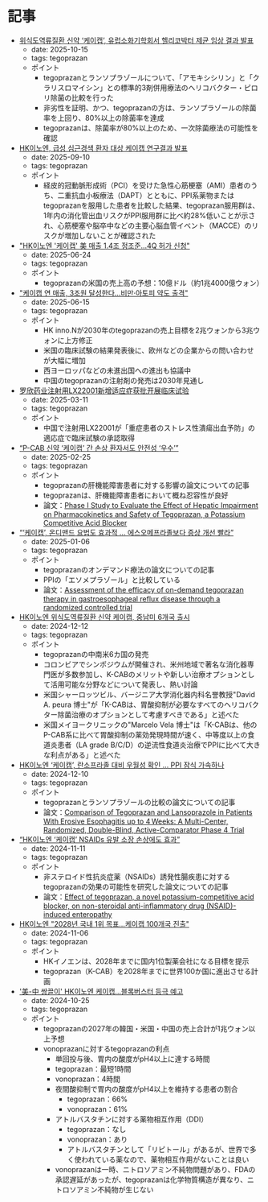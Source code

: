 # 記事

- [위식도역류질환 신약 ‘케이캡’, 유럽소화기학회서 헬리코박터 제균 임상 결과 발표](https://www.inno-n.com/pr/news/view/1/1062)
  - date: 2025-10-15
  - tags: tegoprazan
  - ポイント
    - tegoprazanとランソプラゾールについて、「アモキシシリン」と「クラリスロマイシン」との標準的3剤併用療法のヘリコバクター・ピロリ除菌の比較を行った
    - 非劣性を証明、かつ、tegoprazanの方は、ランソプラゾールの除菌率を上回り、80%以上の除菌率を達成
    - tegoprazanは、除菌率が80%以上のため、一次除菌療法の可能性を確認
- [HK이노엔, 급성 심근경색 환자 대상 케이캡 연구결과 발표](https://www.inno-n.com/pr/news/view/1/1055)
  - date: 2025-09-10
  - tags: tegoprazan
  - ポイント
    - 経皮的冠動脈形成術（PCI）を受けた急性心筋梗塞（AMI）患者のうち、二重抗血小板療法（DAPT）とともに、PPI系薬物またはtegoprazanを服用した患者を比較した結果、tegoprazan服用群は、1年内の消化管出血リスクがPPI服用群に比べ約28%低いことが示され、心筋梗塞や脳卒中などの主要心脳血管イベント（MACCE）のリスクが増加しないことが確認された
- ["HK이노엔 '케이캡' 美 매출 1.4조 정조준…4Q 허가 신청"](https://www.news1.kr/bio/pharmaceutical-bio/5822989)
  - date: 2025-06-24
  - tags: tegoprazan
  - ポイント
    - tegoprazanの米国の売上高の予想：10億ドル（約1兆4000億ウォン）
- ["케이캡 연 매출, 3조원 달성한다…비만·아토피 약도 출격"](https://news.mt.co.kr/mtview.php?no=2025061319280048479)
  - date: 2025-06-15
  - tags: tegoprazan
  - ポイント
    - HK inno.Nが2030年のtegoprazanの売上目標を2兆ウォンから3兆ウォンに上方修正
    - 米国の臨床試験の結果発表後に、欧州などの企業からの問い合わせが大幅に増加
    - 西ヨーロッパなどの未進出国への進出も協議中
    - 中国のtegoprazanの注射剤の発売は2030年見通し
- [罗欣药业注射用LX22001新增适应症获批开展临床试验](https://www.luoxin.cn/page.aspx?node=53&id=11262)
  - date: 2025-03-11
  - tags: tegoprazan
  - ポイント
    - 中国で注射用LX22001が「重症患者のストレス性潰瘍出血予防」の適応症で臨床試験の承認取得
- [“P-CAB 신약 ‘케이캡’ 간 손상 환자서도 안전성 ‘우수’”](https://www.hkn24.com/news/articleView.html?idxno=343122)
  - date: 2025-02-25
  - tags: tegoprazan
  - ポイント
    - tegoprazanの肝機能障害患者に対する影響の論文についての記事
    - tegoprazanは、肝機能障害患者において概ね忍容性が良好
    - 論文：[Phase I Study to Evaluate the Effect of Hepatic Impairment on Pharmacokinetics and Safety of Tegoprazan, a Potassium Competitive Acid Blocker](https://link.springer.com/article/10.1007/s12325-025-03127-5)
- [“‘케이캡’, 온디맨드 요법도 효과적 … 에스오메프라졸보다 증상 개선 빨라”](https://www.hkn24.com/news/articleView.html?idxno=342175)
  - date: 2025-01-06
  - tags: tegoprazan
  - ポイント
    - tegoprazanのオンデマンド療法の論文についての記事
    - PPIの「エソメプラゾール」と比較している
    - 論文：[Assessment of the efficacy of on-demand tegoprazan therapy in gastroesophageal reflux disease through a randomized controlled trial](https://www.nature.com/articles/s41598-024-84065-0)
- [HK이노엔 위식도역류질환 신약 케이캡, 중남미 6개국 출시](https://www.inno-n.com/pr/news/view/1/1006)
  - date: 2024-12-12
  - tags: tegoprazan
  - ポイント
    - tegoprazanの中南米6カ国の発売
    - コロンビアでシンポジウムが開催され、米州地域で著名な消化器専門医が多数参加し、K-CABのメリットや新しい治療オプションとして活用可能な分野などについて発表し、熱い討論
    - 米国シャーロッツビル、バージニア大学消化器内科名誉教授"David A. peura 博士"が「K-CABは、胃酸抑制が必要なすべてのヘリコバクター除菌治療のオプションとして考慮すべきである」と述べた
    - 米国メイヨークリニックの"Marcelo Vela 博士"は「K-CABは、他のP-CAB系に比べて胃酸抑制の薬効発現時間が速く、中等度以上の食道炎患者（LA grade B/C/D）の逆流性食道炎治療でPPIに比べて大きな利点がある」と述べた
- [HK이노엔 ‘케이캡’, 란소프라졸 대비 우월성 확인 … PPI 잠식 가속하나](https://m.healthcaren.com/news/news_article_yong.jsp?mn_idx=539339#google_vignette)
  - date: 2024-12-10
  - tags: tegoprazan
  - ポイント
    - tegoprazanとランソプラゾールの比較の論文についての記事
    - 論文：[Comparison of Tegoprazan and Lansoprazole in Patients With Erosive Esophagitis up to 4 Weeks: A Multi-Center, Randomized, Double-Blind, Active-Comparator Phase 4 Trial](https://onlinelibrary.wiley.com/doi/10.1111/nmo.14969)
- [“HK이노엔 ‘케이캡’ NSAIDs 유발 소장 손상에도 효과”](https://www.hkn24.com/news/articleView.html?idxno=341143)
  - date: 2024-11-11
  - tags: tegoprazan
  - ポイント
    - 非ステロイド性抗炎症薬（NSAIDs）誘発性腸疾患に対するtegoprazanの効果の可能性を研究した論文についての記事
    - 論文：[Effect of tegoprazan, a novel potassium-competitive acid blocker, on non-steroidal anti-inflammatory drug (NSAID)-induced enteropathy](https://www.nature.com/articles/s41598-024-78581-2)
- [HK이노엔 "2028년 국내 1위 목표...케이캡 100개국 진출"](https://www.dailypharm.com/Users/News/NewsView.html?ID=317096)
  - date: 2024-11-06
  - tags: tegoprazan
  - ポイント
    - HKイノエンは、2028年までに国内1位製薬会社になる目標を提示
    - tegoprazan（K-CAB）を2028年までに世界100か国に進出させる計画
- ['美-中 쌍끌이' HK이노엔 케이캡…블록버스터 등극 예고](https://m.edaily.co.kr/News/Read?newsId=01082406639056528&mediaCodeNo=257)
  - date: 2024-10-25
  - tags: tegoprazan
  - ポイント
    - tegoprazanの2027年の韓国・米国・中国の売上合計が1兆ウォン以上予想
    - vonoprazanに対するtegoprazanの利点
       - 単回投与後、胃内の酸度がpH4以上に達する時間
       - tegoprazan：最短1時間
        - vonoprazan：4時間
      - 夜間酸抑制で胃内の酸度がpH4以上を維持する患者の割合
        - tegoprazan：66%
        - vonoprazan：61%
      - アトルバスタチンに対する薬物相互作用（DDI）
        - tegoprazan：なし
        - vonoprazan：あり
        - アトルバスタチンとして「リピトール」があるが、世界で多く使われている薬なので、薬物相互作用がないことは良い
      - vonoprazanは一時、ニトロソアミン不純物問題があり、FDAの承認遅延があったが、tegoprazanは化学物質構造が異なり、ニトロソアミン不純物が生じない
